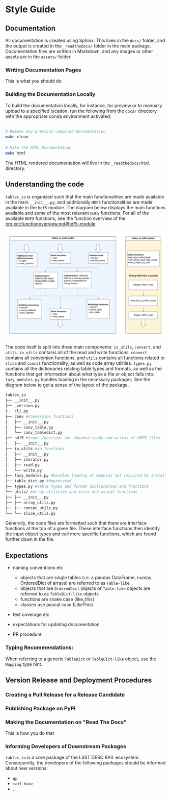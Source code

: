 # Style Guide

## Documentation

All documentation is created using Sphinx. This lives in the `docs/` folder, and the output is created in the `_readthedocs/` folder in the main package. Documentation files are written in Markdown, and any images or other assets are in the `assets/` folder.

### Writing Documentation Pages

This is what you should do

### Building the Documentation Locally

To build the documentation locally, for instance, for preview or to manually upload to a specified location, run the following from the `docs/` directory with the appropriate conda environment activated:

```bash

# Remove any previous compiled documentation
make clean

# Make the HTML Documentation
make html

```

The HTML rendered documentation will live in the `_readthedocs/html` directory.

## Understanding the code

`tables_io` is organized such that the main functionalities are made available in the main `__init__.py`, and additionally `HDF5` functionalities are made available in the `hdf5` module. The diagram below displays the main functions available and some of the most relevant `HDF5` functions. For all of the available `HDF5` functions, see the function overview of the <project:functionoverview.md#hdf5-module>.

![code diagram](assets/tables_io_model.svg)

The code itself is split into three main components: `io_utils`, `convert`, and `utils`. `io_utils` contains all of the read and write functions. `convert` contains all conversion functions, and `utils` contains all functions related to `slice` and `concat` functionality, as well as code array utilities. `types.py` contains all the dictionaries relating table types and formats, as well as the functions that get information about what type a file or object falls into. `lazy_modules.py` handles loading in the necessary packages. See the diagram below to get a sense of the layout of the package.

```bash
tables_io
├── __init__.py
├── _version.py
├── cli.py
├── conv #conversion functions
│   ├── __init__.py
│   ├── conv_table.py
│   └── conv_tabledict.py
├── hdf5 #loads functions for chunked reads and writes of HDF5 files
│   ├── __init__.py
├── io_utils #io functions
│   ├── __init__.py
│   ├── iterator.py
│   ├── read.py
│   └── write.py
├── lazy_modules.py #handles loading of modules not required by installation
├── table_dict.py #deprecated
├── types.py #table types and format dictionaries and functions
└── utils/ #array utilities and slice and concat functions
├── ├── __init__.py
├── ├── array_utils.py
├── ├── concat_utils.py
└── └── slice_utils.py
```

Generally, the code files are formatted such that there are interface functions at the top of a given file. These interface functions then identify the input object types and call more specific functions, which are found further down in the file.

## Expectations

- naming conventions etc

  - objects that are single tables (i.e. a pandas DataFrame, numpy OrderedDict of arrays) are referred to as `Table-like`.
  - objects that are `OrderedDict` objects of `Table-like` objects are referred to as `TableDict-like` objects
  - functions are snake case (like_this)
  - classes use pascal case (LikeThis)

- test coverage etc

- expectations for updating documentation

- PR procedure

### Typing Recommendations:

When referring to a generic `TableDict` or `TableDict-like` object, use the `Mapping` type hint.

## Version Release and Deployment Procedures

### Creating a Pull Release for a Release Candidate

### Publishing Package on PyPi

### Making the Documentation on "Read The Docs"

This is how you do that

### Informing Developers of Downstream Packages

`tables_io` is a core package of the LSST DESC RAIL ecosystem. Consequently, the developers of the following packages should be informed about new versions:

- `qp`
- `rail_base`
- ...
